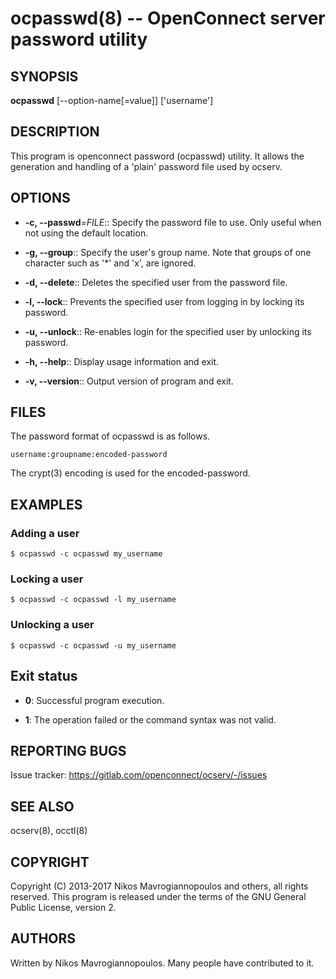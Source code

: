 # ocpasswd(8) -- OpenConnect server password utility

## SYNOPSIS
**ocpasswd** [--option-name[=value]] ['username']


## DESCRIPTION
This  program is openconnect password (ocpasswd) utility. It allows the generation
and handling of a 'plain' password file used by ocserv.

## OPTIONS

  * **-c, --passwd**=_FILE_::
    Specify the password file to use. Only useful when not using the default
    location.

  * **-g, --group**::
    Specify the user's group name. Note that groups of one character such as
    '*' and 'x', are ignored.

  * **-d, --delete**::
    Deletes the specified user from the password file.

  * **-l, --lock**::
    Prevents the specified user from logging in by locking its password.

  * **-u, --unlock**::
    Re-enables login for the specified user by unlocking its password.

  * **-h, --help**::
    Display usage information and exit.

  * **-v, --version**::
    Output version of program and exit.

## FILES
The password format of ocpasswd is as follows.

    username:groupname:encoded-password

The crypt(3) encoding is used for the encoded-password.

## EXAMPLES

### Adding a user

    $ ocpasswd -c ocpasswd my_username

### Locking a user

    $ ocpasswd -c ocpasswd -l my_username

### Unlocking a user

    $ ocpasswd -c ocpasswd -u my_username

## Exit status

  * **0**:
    Successful program execution.

  * **1**:
    The operation failed or the command syntax was not valid.

## REPORTING BUGS
Issue tracker: https://gitlab.com/openconnect/ocserv/-/issues

## SEE ALSO

ocserv(8), occtl(8)

## COPYRIGHT
Copyright (C) 2013-2017 Nikos Mavrogiannopoulos and others, all rights reserved.
This program is released under the terms of the GNU General Public License, version 2.

## AUTHORS
Written by Nikos Mavrogiannopoulos. Many people have
contributed to it.
